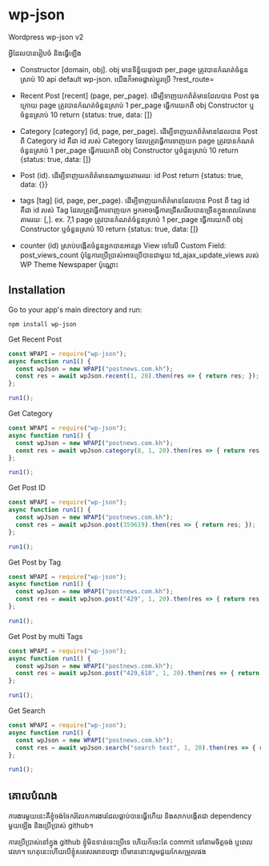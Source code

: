 # wp-json
Wordpress wp-json v2


អ្វីដែលបានរៀបចំ និងធ្វើឡើង
- Constructor [domain, obj]. obj មានទិន្ន័យដូចជា
per_page ត្រូវបានកំណត់ចំនួនស្រាប់ 10
api default wp-json. យើងក៏អាចផ្លាស់ប្ដូរប្រើ ?rest_route=

- Recent Post [recent] (page, per_page). ដើម្បីទាញយកព័ត៌មានដែលបាន Post ចុងក្រោយ
page ត្រូវបានកំណត់ចំនួនស្រាប់ 1
per_page ធ្វើការយកពី obj Constructor ឬចំនួនស្រាប់ 10
return {status: true, data: []}

- Category [category] (id, page, per_page). ដើម្បីទាញយកព័ត៌មានដែលបាន Post ពី Category
id គឺជា id របស់ Category ដែលត្រូវធ្វើការទាញយក
page ត្រូវបានកំណត់ចំនួនស្រាប់ 1
per_page ធ្វើការយកពី obj Constructor ឬចំនួនស្រាប់ 10
return {status: true, data: []}

- Post (id). ដើម្បីទាញយកព័ត៌មានណាមួយតាមរយៈ id Post
return {status: true, data: {}}

- tags [tag] (id, page, per_page). ដើម្បីទាញយកព័ត៌មានដែលបាន Post ពី tag
id គឺជា id របស់ Tag ដែលត្រូវធ្វើការទាញយក អ្នកអាចធ្វើការជ្រើសរើសបានច្រើនក្នុងពេលតែមានតាមរយៈ [,]. ex. 7,1
page ត្រូវបានកំណត់ចំនួនស្រាប់ 1
per_page ធ្វើការយកពី obj Constructor ឬចំនួនស្រាប់ 10
return {status: true, data: []}

- counter (id) ស្រាប់បង្កើតចំនួនអ្នកបានអានរួច View ទៅលើ Custom Field: post_views_count
ប៉ុន្តែការប្រើប្រាស់អាចប្រើបានជាមួយ td_ajax_update_views របស់ WP Theme Newspaper ប៉ុណ្ណោះ

## Installation

Go to your app's main directory and run:

```
npm install wp-json
```

Get Recent Post
```javascript
const WPAPI = require("wp-json");
async function run1() {
  const wpJson = new WPAPI("postnews.com.kh");
  const res = await wpJson.recent(1, 20).then(res => { return res; });
};

run1();
```

Get Category
```javascript
const WPAPI = require("wp-json");
async function run1() {
  const wpJson = new WPAPI("postnews.com.kh");
  const res = await wpJson.category(8, 1, 20).then(res => { return res; });
};

run1();
```

Get Post ID
```javascript
const WPAPI = require("wp-json");
async function run1() {
  const wpJson = new WPAPI("postnews.com.kh");
  const res = await wpJson.post(359619).then(res => { return res; });
};

run1();
```

Get Post by Tag
```javascript
const WPAPI = require("wp-json");
async function run1() {
  const wpJson = new WPAPI("postnews.com.kh");
  const res = await wpJson.post("429", 1, 20).then(res => { return res; });
};

run1();
```

Get Post by multi Tags
```javascript
const WPAPI = require("wp-json");
async function run1() {
  const wpJson = new WPAPI("postnews.com.kh");
  const res = await wpJson.post("429,618", 1, 20).then(res => { return res; });
};

run1();
```

Get Search
```javascript
const WPAPI = require("wp-json");
async function run1() {
  const wpJson = new WPAPI("postnews.com.kh");
  const res = await wpJson.search("search text", 1, 20).then(res => { return res; });
};

run1();
```

## គោលបំណង
ការងារមួយនេះគឺខ្ញុំចង់ចែករំលែកការងារដែលធ្លាប់បានធ្វើហើយ និងសាកបង្កើតជា dependency មួយឡើង និងប្រើប្រាស់ github។ 

ការប្រើប្រាស់នៅក្នុង github ខ្ញុំមិនទាន់ចេះប្រើទេ ហើយក៏ចេះតែ commit ទៅតាមចិត្តចង់ ឬពេលវេលា។ ហេតុនេះហើយបើខ្ញុំសរសេរមានបញ្ហា បើមាននោះសូមជួយកែសម្រួលផង
